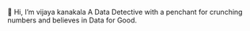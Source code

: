 👋 Hi, I’m vijaya kanakala
 A Data Detective with a penchant for crunching numbers and believes in Data for Good.
 


